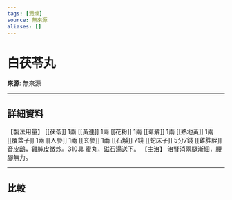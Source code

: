 ```yaml
---
tags: [潤燥]
source: 無來源
aliases: []
---
```


# 白茯苓丸

**來源**: 無來源  

---

## 詳細資料
【製法用量】 [[茯苓]] 1兩 [[黃連]] 1兩 [[花粉]] 1兩 [[萆薢]] 1兩 [[熟地黃]] 1兩 [[覆盆子]] 1兩 [[人參]] 1兩 [[玄參]] 1兩 [[石斛]] 7錢 [[蛇床子]] 5分7錢 [[雞䏶胵]] 音皮鴟，雞肫皮微炒。310具
蜜丸，磁石湯送下。
【主治】
治腎消兩腿漸細，腰腳無力。

---

## 比較
